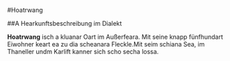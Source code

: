 #Hoatrwang

##A Hearkunftsbeschreibung im Dialekt

**Hoatrwang** isch a kluanar Oart im Außerfeara. Mit seine knapp fünfhundart Eiwohner keart ea zu dia scheanara Fleckle.Mit seim schiana Sea, im Thaneller undm Karlift kanner sich scho secha lossa.
